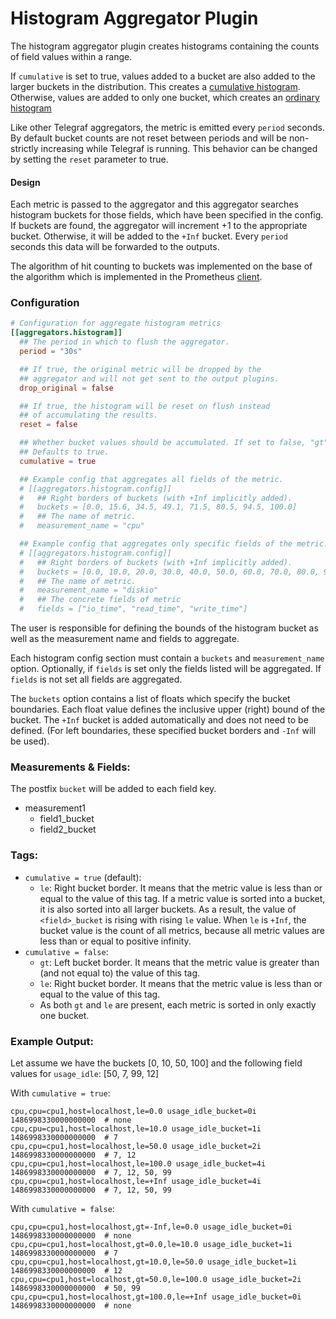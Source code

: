 # Histogram Aggregator Plugin

The histogram aggregator plugin creates histograms containing the counts of
field values within a range.

If `cumulative` is set to true, values added to a bucket are also added to the
larger buckets in the distribution. This creates a [cumulative histogram](https://en.wikipedia.org/wiki/Histogram#/media/File:Cumulative_vs_normal_histogram.svg).
Otherwise, values are added to only one bucket, which creates an [ordinary histogram](https://en.wikipedia.org/wiki/Histogram#/media/File:Cumulative_vs_normal_histogram.svg)

Like other Telegraf aggregators, the metric is emitted every `period` seconds.
By default bucket counts are not reset between periods and will be non-strictly
increasing while Telegraf is running. This behavior can be changed by setting the
`reset` parameter to true.

#### Design

Each metric is passed to the aggregator and this aggregator searches
histogram buckets for those fields, which have been specified in the
config. If buckets are found, the aggregator will increment +1 to the appropriate
bucket. Otherwise, it will be added to the `+Inf` bucket.  Every `period`
seconds this data will be forwarded to the outputs.

The algorithm of hit counting to buckets was implemented on the base
of the algorithm which is implemented in the Prometheus
[client](https://github.com/prometheus/client_golang/blob/master/prometheus/histogram.go).

### Configuration

```toml
# Configuration for aggregate histogram metrics
[[aggregators.histogram]]
  ## The period in which to flush the aggregator.
  period = "30s"

  ## If true, the original metric will be dropped by the
  ## aggregator and will not get sent to the output plugins.
  drop_original = false

  ## If true, the histogram will be reset on flush instead
  ## of accumulating the results.
  reset = false

  ## Whether bucket values should be accumulated. If set to false, "gt" tag will be added.
  ## Defaults to true.
  cumulative = true

  ## Example config that aggregates all fields of the metric.
  # [[aggregators.histogram.config]]
  #   ## Right borders of buckets (with +Inf implicitly added).
  #   buckets = [0.0, 15.6, 34.5, 49.1, 71.5, 80.5, 94.5, 100.0]
  #   ## The name of metric.
  #   measurement_name = "cpu"

  ## Example config that aggregates only specific fields of the metric.
  # [[aggregators.histogram.config]]
  #   ## Right borders of buckets (with +Inf implicitly added).
  #   buckets = [0.0, 10.0, 20.0, 30.0, 40.0, 50.0, 60.0, 70.0, 80.0, 90.0, 100.0]
  #   ## The name of metric.
  #   measurement_name = "diskio"
  #   ## The concrete fields of metric
  #   fields = ["io_time", "read_time", "write_time"]
```

The user is responsible for defining the bounds of the histogram bucket as
well as the measurement name and fields to aggregate.

Each histogram config section must contain a `buckets` and `measurement_name`
option.  Optionally, if `fields` is set only the fields listed will be
aggregated.  If `fields` is not set all fields are aggregated.

The `buckets` option contains a list of floats which specify the bucket
boundaries.  Each float value defines the inclusive upper (right) bound of the bucket.
The `+Inf` bucket is added automatically and does not need to be defined.
(For left boundaries, these specified bucket borders and `-Inf` will be used).

### Measurements & Fields:

The postfix `bucket` will be added to each field key.

- measurement1
    - field1_bucket
    - field2_bucket

### Tags:

* `cumulative = true` (default):
  * `le`: Right bucket border. It means that the metric value is less than or
    equal to the value of this tag. If a metric value is sorted into a bucket,
    it is also sorted into all larger buckets. As a result, the value of
    `<field>_bucket` is rising with rising `le` value. When `le` is `+Inf`,
    the bucket value is the count of all metrics, because all metric values are
    less than or equal to positive infinity.
* `cumulative = false`:
  * `gt`: Left bucket border. It means that the metric value is greater than
    (and not equal to) the value of this tag.
  * `le`: Right bucket border. It means that the metric value is less than or
    equal to the value of this tag.
  * As both `gt` and `le` are present, each metric is sorted in only exactly
    one bucket. 


### Example Output:

Let assume we have the buckets [0, 10, 50, 100] and the following field values
for `usage_idle`: [50, 7, 99, 12]

With `cumulative = true`:

```
cpu,cpu=cpu1,host=localhost,le=0.0 usage_idle_bucket=0i 1486998330000000000  # none
cpu,cpu=cpu1,host=localhost,le=10.0 usage_idle_bucket=1i 1486998330000000000  # 7
cpu,cpu=cpu1,host=localhost,le=50.0 usage_idle_bucket=2i 1486998330000000000  # 7, 12
cpu,cpu=cpu1,host=localhost,le=100.0 usage_idle_bucket=4i 1486998330000000000  # 7, 12, 50, 99
cpu,cpu=cpu1,host=localhost,le=+Inf usage_idle_bucket=4i 1486998330000000000  # 7, 12, 50, 99
```

With `cumulative = false`:

```
cpu,cpu=cpu1,host=localhost,gt=-Inf,le=0.0 usage_idle_bucket=0i 1486998330000000000  # none
cpu,cpu=cpu1,host=localhost,gt=0.0,le=10.0 usage_idle_bucket=1i 1486998330000000000  # 7
cpu,cpu=cpu1,host=localhost,gt=10.0,le=50.0 usage_idle_bucket=1i 1486998330000000000  # 12
cpu,cpu=cpu1,host=localhost,gt=50.0,le=100.0 usage_idle_bucket=2i 1486998330000000000  # 50, 99
cpu,cpu=cpu1,host=localhost,gt=100.0,le=+Inf usage_idle_bucket=0i 1486998330000000000  # none
```
